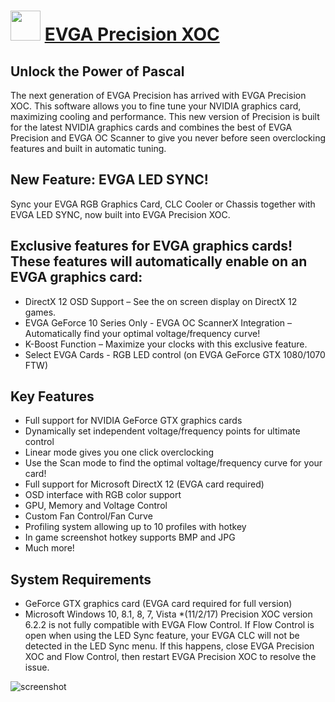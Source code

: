 ﻿# <img src="https://cdn.jsdelivr.net/gh/chtof/chocolatey-packages/automatic/evga-precision-xoc/evga-precision-xoc.png" width="48" height="48"/> [EVGA Precision XOC](https://chocolatey.org/packages/evga-precision-xoc)

## Unlock the Power of Pascal
The next generation of EVGA Precision has arrived with EVGA Precision XOC. This software allows you to fine tune your NVIDIA graphics card, maximizing cooling and performance. This new version of Precision is built for the latest NVIDIA graphics cards and combines the best of EVGA Precision and EVGA OC Scanner to give you never before seen overclocking features and built in automatic tuning.
## New Feature: EVGA LED SYNC!
Sync your EVGA RGB Graphics Card, CLC Cooler or Chassis together with EVGA LED SYNC, now built into EVGA Precision XOC.
## Exclusive features for EVGA graphics cards! These features will automatically enable on an EVGA graphics card:
- DirectX 12 OSD Support – See the on screen display on DirectX 12 games.
- EVGA GeForce 10 Series Only - EVGA OC ScannerX Integration – Automatically find your optimal voltage/frequency curve!
- K-Boost Function – Maximize your clocks with this exclusive feature.
- Select EVGA Cards - RGB LED control (on EVGA GeForce GTX 1080/1070 FTW)
## Key Features
- Full support for NVIDIA GeForce GTX graphics cards
- Dynamically set independent voltage/frequency points for ultimate control
- Linear mode gives you one click overclocking
- Use the Scan mode to find the optimal voltage/frequency curve for your card!
- Full support for Microsoft DirectX 12 (EVGA card required)
- OSD interface with RGB color support
- GPU, Memory and Voltage Control
- Custom Fan Control/Fan Curve
- Profiling system allowing up to 10 profiles with hotkey
- In game screenshot hotkey supports BMP and JPG
- Much more!
## System Requirements
- GeForce GTX graphics card (EVGA card required for full version)
- Microsoft Windows 10, 8.1, 8, 7, Vista
*(11/2/17) Precision XOC version 6.2.2 is not fully compatible with EVGA Flow Control. If Flow Control is open when using the LED Sync feature, your EVGA CLC will not be detected in the LED Sync menu. If this happens, close EVGA Precision XOC and Flow Control, then restart EVGA Precision XOC to resolve the issue.

![screenshot](https://cdn.jsdelivr.net/gh/chtof/chocolatey-packages/automatic/evga-precision-xoc/screenshot.png)